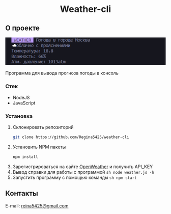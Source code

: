 <!-- PROJECT LOGO -->
<br />
<div align="center">
  <h1 align="center">Weather-cli</h1>
</div>


<!-- ABOUT THE PROJECT -->
## О проекте

<div align="center">
  <span>
    <img src="./assets/weather.png" alt="demo image">
   </span>
</div>

Программа для вывода прогноза погоды в консоль


### Стек

* NodeJS
* JavaScript


<!-- GETTING STARTED -->
### Установка

1. Склонировать репозиторий
   ```sh
   git clone https://github.com/Regina5425/weather-cli
   ```
2. Установить NPM пакеты
   ```sh
   npm install
   ```
3. Зарегистрироваться на сайте <a href="https://openweathermap.org/">OpenWeather</a> и получить API_KEY 
4. Вывод справки для работы с программой
		```sh
		node weather.js -h
		```
5. Запустить программу с помощью команды
		```sh
		npm start
		```


<!-- CONTACT -->
## Контакты

E-mail: reina5425@gmail.com
